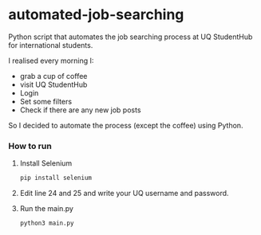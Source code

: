 # automated-job-searching
Python script that automates the job searching process at UQ StudentHub for international students.

I realised every morning I:
* grab a cup of coffee
* visit UQ StudentHub
* Login
* Set some filters
* Check if there are any new job posts

So I decided to automate the process (except the coffee) using Python.

### How to run

1. Install Selenium
   ```sh
   pip install selenium
   ```

2. Edit line 24 and 25 and write your UQ username and password.
3. Run the main.py
   ```sh
   python3 main.py
   ```
